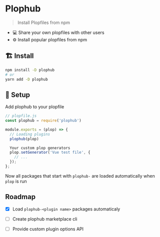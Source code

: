 # Plophub

> Install Plopfiles from npm

- 💻 Share your own plopfiles with other users
- ⚙️  Install popular plopfiles from npm

## 🏗  Install

```sh
npm install -D plophub
# or
yarn add -D plophub
```

## 🚀 Setup

Add plophub to your plopfile

```js
// plopfile.js
const plophub = require('plophub')

module.exports = (plop) => {
  // Loading plugins
  plophub(plop)

  Your custom plop generators
  plop.setGenerator('Vue test file', {
    // ...
  });
};
```

Now all packages that start with `plophub-` are loaded automatically
when `plop` is run

## Roadmap

- [x] Load `plophub-<plugin name>` packages automaticaly
- [ ] Create plophub marketplace cli
- [ ] Provide custom plugin options API

